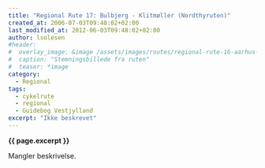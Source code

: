 ```yaml
---
title: "Regional Rute 17: Bulbjerg - Klitmøller (Nordthyruten)"
created_at: 2006-07-03T09:48:02+02:00
last_modified_at: 2012-06-03T09:48:02+02:00
author: lsolesen
#header:
#  overlay_image: &image /assets/images/routes/regional-rute-16-aarhus-viborg.jpg
#  caption: "Stemningsbillede fra ruten"
#  teaser: *image
category:
  - Regional
tags:
  - cykelrute
  - regional
  - Guidebog Vestjylland
excerpt: "Ikke beskrevet"
---
```


**{{ page.excerpt }}**

Mangler beskrivelse.
